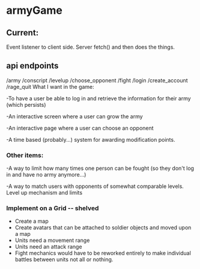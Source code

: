 # armyGame

## Current:
Event listener to client side.  Server fetch() and then does the things.


## api endpoints
/army
/conscript
/levelup
/choose_opponent
/fight
/login
/create_account
/rage_quit
 What I want in the game:

 -To have a user be able to log in and retrieve the information for their army (which persists)
 
 -An interactive screen where a user can grow the army
 
 -An interactive page where a user can choose an opponent
 
 -A time based (probably...) system for awarding modification points.

### Other items:
 -A way to limit how many times one person can be fought (so they don't log in and have no army anymore...)
 
 -A way to match users with opponents of somewhat comparable levels.
 Level up mechanism and limits

 ### Implement on a Grid -- shelved

 - Create a map
 - Create avatars that can be attached to soldier objects and moved upon a map
 - Units need a movement range
 - Units need an attack range
 - Fight mechanics would have to be reworked entirely to make individual battles between units not all or nothing.
